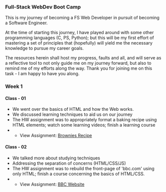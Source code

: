 ### Full-Stack WebDev Boot Camp
This is my journey of becoming a FS Web Developer in pursuit of becoming a Software Engineer.

At the time of starting this journey, I have played around with some other programming languages (C, PS, Python); but this will be my first effort of mastering a set of principles that (hopefully) will yield me the necessary knowledge to pursue my career goals.

The resources herein shall host my progress, faults and all, and will serve as a reflective tool to not only guide me on my journey forward, but also to remind me of my efforts along the way. Thank you for joining me on this task - I am happy to have you along.

### Week 1

  #### Class - 01
  * We went over the basics of HTML and how the Web works.
  * We discussed learning techniques to aid us on our journey
  * The HW assignment was to appropriately format a baking recipe using HTML elements; watch some learning videos; finish a learning course
  * * View Assignment: <a href="https://need4swede.github.io/100Dev/Classes/Class-01/brownies.html" target="_blank">Brownies Recipe</a>

  #### Class - 02
  * We talked more about studying techniques
  * Addressing the separation of concerns (HTML/CSS/JS)
  * The HW assignment was to rebuild the front-page of 'bbc.com' using only HTML; finish a course concerning the basics of HTML/CSS.
  * * View Assignment: <a href="https://need4swede.github.io/100Dev/Classes/Class-02/bbc.html" target="_blank">BBC Website</a>
